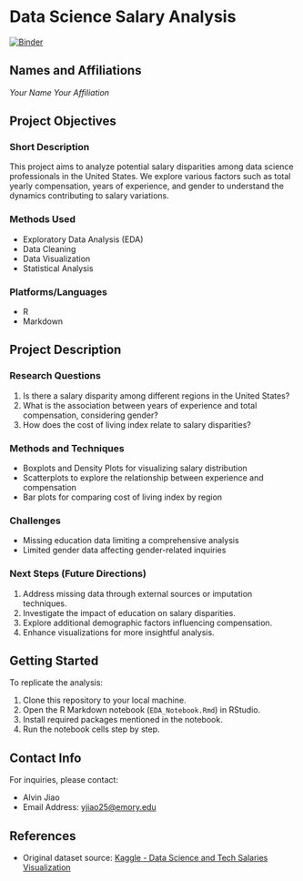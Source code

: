 # Data Science Salary Analysis

[![Binder](http://mybinder.org/badge_logo.svg)](http://mybinder.org/v2/gh/YourGitHubUsername/YourRepositoryName/main?urlpath=rstudio)

## Names and Affiliations

*Your Name*
*Your Affiliation*

## Project Objectives

### Short Description
This project aims to analyze potential salary disparities among data science professionals in the United States. We explore various factors such as total yearly compensation, years of experience, and gender to understand the dynamics contributing to salary variations.

### Methods Used
- Exploratory Data Analysis (EDA)
- Data Cleaning
- Data Visualization
- Statistical Analysis

### Platforms/Languages
- R
- Markdown

## Project Description

### Research Questions
1. Is there a salary disparity among different regions in the United States?
2. What is the association between years of experience and total compensation, considering gender?
3. How does the cost of living index relate to salary disparities?

### Methods and Techniques
- Boxplots and Density Plots for visualizing salary distribution
- Scatterplots to explore the relationship between experience and compensation
- Bar plots for comparing cost of living index by region

### Challenges
- Missing education data limiting a comprehensive analysis
- Limited gender data affecting gender-related inquiries

### Next Steps (Future Directions)
1. Address missing data through external sources or imputation techniques.
2. Investigate the impact of education on salary disparities.
3. Explore additional demographic factors influencing compensation.
4. Enhance visualizations for more insightful analysis.

## Getting Started

To replicate the analysis:
1. Clone this repository to your local machine.
2. Open the R Markdown notebook (`EDA_Notebook.Rmd`) in RStudio.
3. Install required packages mentioned in the notebook.
4. Run the notebook cells step by step.


## Contact Info

For inquiries, please contact:
- Alvin Jiao
- Email Address: yjiao25@emory.edu


## References

- Original dataset source: [Kaggle - Data Science and Tech Salaries Visualization](https://www.kaggle.com/code/febiec/data-science-and-tech-salaries-visualization/notebook)
